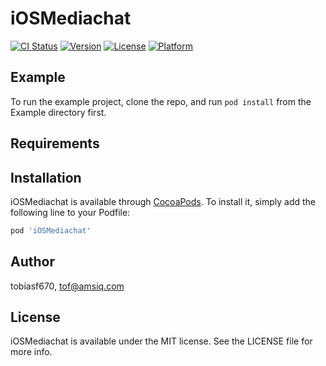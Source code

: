 # iOSMediachat

[![CI Status](https://img.shields.io/travis/tobiasf670/iOSMediachat.svg?style=flat)](https://travis-ci.org/tobiasf670/iOSMediachat)
[![Version](https://img.shields.io/cocoapods/v/iOSMediachat.svg?style=flat)](https://cocoapods.org/pods/iOSMediachat)
[![License](https://img.shields.io/cocoapods/l/iOSMediachat.svg?style=flat)](https://cocoapods.org/pods/iOSMediachat)
[![Platform](https://img.shields.io/cocoapods/p/iOSMediachat.svg?style=flat)](https://cocoapods.org/pods/iOSMediachat)

## Example

To run the example project, clone the repo, and run `pod install` from the Example directory first.

## Requirements

## Installation

iOSMediachat is available through [CocoaPods](https://cocoapods.org). To install
it, simply add the following line to your Podfile:

```ruby
pod 'iOSMediachat'
```

## Author

tobiasf670, tof@amsiq.com

## License

iOSMediachat is available under the MIT license. See the LICENSE file for more info.
